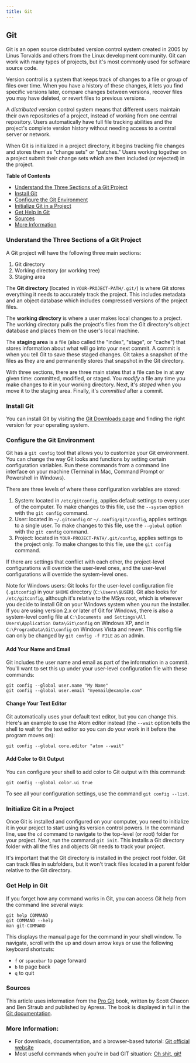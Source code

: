 ```yaml
---
title: Git
---
```

## Git


Git is an open source distributed version control system created in 2005 by Linus Torvalds and others from the Linux development community. Git can work with many types of projects, but it's most commonly used for software source code.

Version control is a system that keeps track of changes to a file or group of files over time. When you have a history of these changes, it lets you find specific versions later, compare changes between versions, recover files you may have deleted, or revert files to previous versions.

A *distributed* version control system means that different users maintain their own repositories of a project, instead of working from one central repository. Users automatically have full file tracking abilities and the project's complete version history without needing access to a central server or network.

When Git is initialized in a project directory, it begins tracking file changes and stores them as "change sets" or "patches." Users working together on a project submit their change sets which are then included (or rejected) in the project.

**Table of Contents**
- [Understand the Three Sections of a Git Project](#understand-the-three-sections-of-a-git-project)
- [Install Git](#install-git)
- [Configure the Git Environment](#configure-the-git-environment)
- [Initialize Git in a Project](#initialize-git-in-a-project)
- [Get Help in Git](#get-help-in-git)
- [Sources](#sources)
- [More Information](#more-information)

### Understand the Three Sections of a Git Project <a name="understand-the-three-sections-of-a-git-project"></a>
A Git project will have the following three main sections:
1. Git directory
2. Working directory (or working tree)
3. Staging area

The **Git directory** (located in `YOUR-PROJECT-PATH/.git/`) is where Git stores everything it needs to accurately track the project. This includes metadata and an object database which includes compressed versions of the project files.

The **working directory** is where a user makes local changes to a project. The working directory pulls the project's files from the Git directory's object database and places them on the user's local machine.

The **staging area** is a file (also called the "index", "stage", or "cache") that stores information about what will go into your next commit. A commit is when you tell Git to save these staged changes. Git takes a snapshot of the files as they are and permanently stores that snapshot in the Git directory.

With three sections, there are three main states that a file can be in at any given time: committed, modified, or staged. You *modify* a file any time you make changes to it in your working directory. Next, it's *staged* when you move it to the staging area. Finally, it's *committed* after a commit.

### Install Git <a name="install-git"></a>
You can install Git by visiting the <a href='https://git-scm.com/downloads' target='_blank' rel='nofollow'>Git Downloads page</a> and finding the right version for your operating system.

### Configure the Git Environment <a name="configure-the-git-environment"></a>
Git has a `git config` tool that allows you to customize your Git environment. You can change the way Git looks and functions by setting certain configuration variables. Run these commands from a command line interface on your machine (Terminal in Mac, Command Prompt or Powershell in Windows).

There are three levels of where these configuration variables are stored:
1. System: located in `/etc/gitconfig`, applies default settings to every user of the computer. To make changes to this file, use the `--system` option with the `git config` command.
2. User: located in `~/.gitconfig` or `~/.config/git/config`, applies settings to a single user. To make changes to this file, use the `--global` option with the `git config` command.
3. Project: located in `YOUR-PROJECT-PATH/.git/config`, applies settings to the project only. To make changes to this file, use the `git config` command.

If there are settings that conflict with each other, the project-level configurations will override the user-level ones, and the user-level configurations will override the system-level ones.

Note for Windows users: Git looks for the user-level configuration file (`.gitconfig`) in your `$HOME` directory (`C:\Users\$USER`). Git also looks for `/etc/gitconfig`, although it's relative to the MSys root, which is wherever you decide to install Git on your Windows system when you run the installer. If you are using version 2.x or later of Git for Windows, there is also a system-level config file at `C:\Documents and Settings\All Users\Application Data\Git\config` on Windows XP, and in `C:\ProgramData\Git\config` on Windows Vista and newer. This config file can only be changed by `git config -f FILE` as an admin.

#### Add Your Name and Email
Git includes the user name and email as part of the information in a commit. You'll want to set this up under your user-level configuration file with these commands:
```shell
git config --global user.name "My Name"
git config --global user.email "myemail@example.com"
```

#### Change Your Text Editor
Git automatically uses your default text editor, but you can change this. Here's an example to use the Atom editor instead (the `--wait` option tells the shell to wait for the text editor so you can do your work in it before the program moves on):
```shell
git config --global core.editor "atom --wait"
```

#### Add Color to Git Output
You can configure your shell to add color to Git output with this command:
```shell
git config --global color.ui true
```

To see all your configuration settings, use the command `git config --list`.

### Initialize Git in a Project <a name="initialize-git-in-a-project"></a>
Once Git is installed and configured on your computer, you need to initialize it in your project to start using its version control powers. In the command line, use the `cd` command to navigate to the top-level (or root) folder for your project. Next, run the command `git init`. This installs a Git directory folder with all the files and objects Git needs to track your project.

It's important that the Git directory is installed in the project root folder. Git can track files in subfolders, but it won't track files located in a parent folder relative to the Git directory.

### Get Help in Git <a name="get-help-in-git"></a>
If you forget how any command works in Git, you can access Git help from the command line several ways:
```shell
git help COMMAND
git COMMAND --help
man git-COMMAND
```
This displays the manual page for the command in your shell window. To navigate, scroll with the up and down arrow keys or use the following keyboard shortcuts: <!-- Need to confirm these work in Windows -->
- `f` or `spacebar` to page forward
- `b` to page back
- `q` to quit

### Sources <a name="sources"></a>
This article uses information from the <a href='https://github.com/progit/progit2' target='_blank' rel='nofollow'>Pro Git</a> book, written by Scott Chacon and Ben Straub and published by Apress. The book is displayed in full in the <a href='https://git-scm.com/book/en/v2' target='_blank' rel='nofollow'>Git documentation</a>.

### More Information: <a name="more-information"></a>
- For downloads, documentation, and a browser-based tutorial: <a href='https://git-scm.com/' target='_blank' rel='nofollow'>Git official website</a>
- Most useful commands when you're in bad GIT situation: <a href='http://ohshitgit.com/' target='_blank' rel='nofollow'>Oh shit, git!</a>
